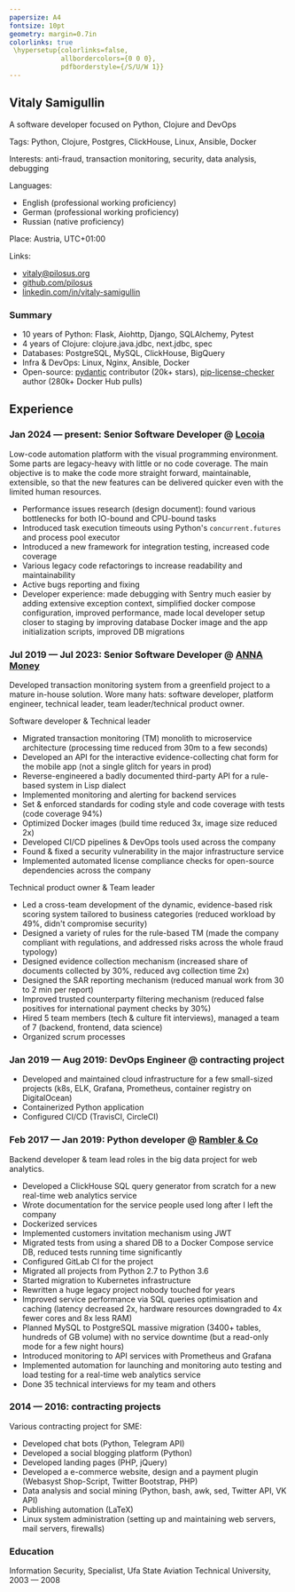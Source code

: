 ```yaml
---
papersize: A4
fontsize: 10pt
geometry: margin=0.7in
colorlinks: true
 \hypersetup{colorlinks=false,
             allbordercolors={0 0 0},
             pdfborderstyle={/S/U/W 1}}
---
```


## Vitaly Samigullin

A software developer focused on Python, Clojure and DevOps

Tags: Python, Clojure, Postgres, ClickHouse, Linux, Ansible, Docker

Interests: anti-fraud, transaction monitoring, security, data analysis, debugging

Languages:

- English (professional working proficiency)
- German (professional working proficiency)
- Russian (native proficiency)

Place: Austria, UTC+01:00

Links:

- [vitaly@pilosus.org](mailto:vitaly@pilosus.org)
- [github.com/pilosus](https://github.com/pilosus)
- [linkedin.com/in/vitaly-samigullin](https://www.linkedin.com/in/vitaly-samigullin)

### Summary

- 10 years of Python: Flask, Aiohttp, Django, SQLAlchemy, Pytest
- 4 years of Clojure: clojure.java.jdbc, next.jdbc, spec
- Databases: PostgreSQL, MySQL, ClickHouse, BigQuery
- Infra & DevOps: Linux, Nginx, Ansible, Docker
- Open-source: [pydantic](https://github.com/pydantic/pydantic)
  contributor (20k+ stars), [pip-license-checker](https://github.com/pilosus/pip-license-checker)
  author (280k+ Docker Hub pulls)

## Experience

### Jan 2024 &mdash; present: Senior Software Developer @ [Locoia](https://www.locoia.com/)

Low-code automation platform with the visual programming
environment. Some parts are legacy-heavy with little or no code
coverage. The main objective is to make the code more straight
forward, maintainable, extensible, so that the new features can be
delivered quicker even with the limited human resources.

- Performance issues research (design document): found various
  bottlenecks for both IO-bound and CPU-bound tasks
- Introduced task execution timeouts using Python's
  `concurrent.futures` and process pool executor
- Introduced a new framework for integration testing, increased code
  coverage
- Various legacy code refactorings to increase readability and
  maintainability
- Active bugs reporting and fixing
- Developer experience: made debugging with Sentry much easier by
  adding extensive exception context, simplified docker compose
  configuration, improved performance, made local developer setup
  closer to staging by improving database Docker image and the app
  initialization scripts, improved DB migrations

### Jul 2019 &mdash; Jul 2023: Senior Software Developer @ [ANNA Money](https://anna.money/)

Developed transaction monitoring system from a greenfield project to a
mature in-house solution.  Wore many hats: software developer,
platform engineer, technical leader, team leader/technical product
owner.

Software developer & Technical leader

- Migrated transaction monitoring (TM) monolith to microservice
  architecture (processing time reduced from 30m to a few seconds)
- Developed an API for the interactive evidence-collecting chat form
  for the mobile app (not a single glitch for years in prod)
- Reverse-engineered a badly documented third-party API for a
  rule-based system in Lisp dialect
- Implemented monitoring and alerting for backend services
- Set & enforced standards for coding style and code coverage with
  tests (code coverage 94%)
- Optimized Docker images (build time reduced 3x, image size reduced
  2x)
- Developed CI/CD pipelines & DevOps tools used across the company
- Found & fixed a security vulnerability in the major infrastructure
  service
- Implemented automated license compliance checks for open-source
  dependencies across the company

Technical product owner & Team leader

- Led a cross-team development of the dynamic, evidence-based risk
  scoring system tailored to business categories (reduced workload by
  49%, didn't compromise security)
- Designed a variety of rules for the rule-based TM (made the company
  compliant with regulations, and addressed risks across the whole
  fraud typology)
- Designed evidence collection mechanism (increased share of documents
  collected by 30%, reduced avg collection time 2x)
- Designed the SAR reporting mechanism (reduced manual work from 30 to
  2 min per report)
- Improved trusted counterparty filtering mechanism (reduced false
  positives for international payment checks by 30%)
- Hired 5 team members (tech & culture fit interviews), managed a team
  of 7 (backend, frontend, data science)
- Organized scrum processes

### Jan 2019 &mdash; Aug 2019: DevOps Engineer @ contracting project

- Developed and maintained cloud infrastructure for a few small-sized
  projects (k8s, ELK, Grafana, Prometheus, container registry on
  DigitalOcean)
- Containerized Python application
- Configured CI/CD (TravisCI, CircleCI)

### Feb 2017 &mdash; Jan 2019: Python developer @ [Rambler & Co](https://rambler-co.ru/)

Backend developer & team lead roles in the big data project for web analytics.

- Developed a ClickHouse SQL query generator from scratch for a new
  real-time web analytics service
- Wrote documentation for the service people used long after I left
  the company
- Dockerized services
- Implemented customers invitation mechanism using JWT
- Migrated tests from using a shared DB to a Docker Compose service
  DB, reduced tests running time significantly
- Configured GitLab CI for the project
- Migrated all projects from Python 2.7 to Python 3.6
- Started migration to Kubernetes infrastructure
- Rewritten a huge legacy project nobody touched for years
- Improved service performance via SQL queries optimisation and
  caching (latency decreased 2x, hardware resources downgraded to 4x
  fewer cores and 8x less RAM)
- Planned MySQL to PostgreSQL massive migration (3400+ tables,
  hundreds of GB volume) with no service downtime (but a read-only
  mode for a few night hours)
- Introduced monitoring to API services with Prometheus and Grafana
- Implemented automation for launching and monitoring auto testing and load testing for a real-time web analytics service
- Done 35 technical interviews for my team and others

### 2014 &mdash; 2016: contracting projects

Various contracting project for SME:

- Developed chat bots (Python, Telegram API)
- Developed a social blogging platform (Python)
- Developed landing pages (PHP, jQuery)
- Developed a e-commerce website, design and a payment plugin
  (Webasyst Shop-Script, Twitter Bootstrap, PHP)
- Data analysis and social mining (Python, bash, awk, sed, Twitter
  API, VK API)
- Publishing automation (LaTeX)
- Linux system administration (setting up and maintaining web servers,
  mail servers, firewalls)

### Education

Information Security, Specialist, Ufa State Aviation Technical
University, 2003 &mdash; 2008
